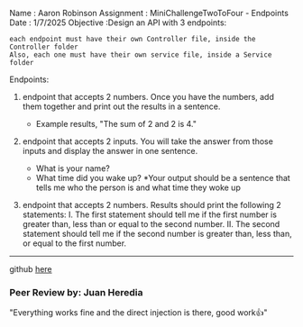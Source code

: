 Name : Aaron Robinson
Assignment : MiniChallengeTwoToFour - Endpoints
Date : 1/7/2025
Objective :Design an API with 3 endpoints:

    each endpoint must have their own Controller file, inside the Controller folder
    Also, each one must have their own service file, inside a Service folder


Endpoints:
1. endpoint that accepts 2 numbers.  Once you have the numbers, add them together and print out the results in a sentence.
     - Example results, "The sum of 2 and 2 is 4."

2. endpoint that accepts 2 inputs. You will take the answer from those inputs and display the answer in one sentence.
     - What is your name? 
     - What time did you wake up?
     *Your output should be a sentence that tells me who the person is and what time they woke up

3. endpoint that accepts 2 numbers. Results should print the following 2 statements:
     I. The first statement should tell me if the first number is greater than, less than or equal to the second number.
     II. The second statement should tell me if the second number is greater than, less than, or equal to the first number.


---

github [here](https://github.com/wraithio/ARobinsonMC3Two2Four-EndPnt)

### Peer Review by: Juan Heredia
"Everything works fine and the direct injection is there, good work👍"
